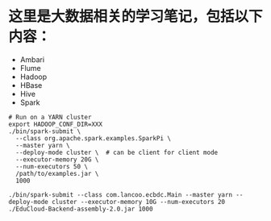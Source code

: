 # 这里是大数据相关的学习笔记，包括以下内容：
- Ambari
- Flume
- Hadoop
- HBase
- Hive
- Spark

```
# Run on a YARN cluster
export HADOOP_CONF_DIR=XXX
./bin/spark-submit \
  --class org.apache.spark.examples.SparkPi \
  --master yarn \
  --deploy-mode cluster \  # can be client for client mode
  --executor-memory 20G \
  --num-executors 50 \
  /path/to/examples.jar \
  1000
```

```
./bin/spark-submit --class com.lancoo.ecbdc.Main --master yarn --deploy-mode cluster --executor-memory 10G --num-executors 20 ./EduCloud-Backend-assembly-2.0.jar 1000
```
